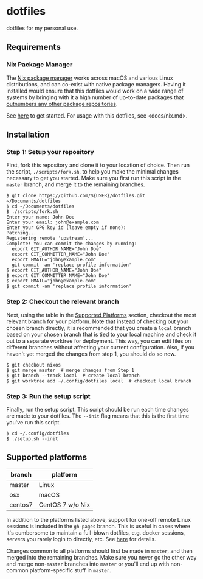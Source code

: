 # dotfiles

dotfiles for my personal use.

## Requirements

### Nix Package Manager

The [Nix package manager](https://nixos.org) works across macOS and various
Linux distributions, and can co-exist with native package managers. Having it
installed would ensure that this dotfiles would work on a wide range of systems
by bringing with it a high number of up-to-date packages that
[outnumbers any other package repositories](https://repology.org/repositories/statistics/newest).

See [here](https://nixos.org/learn.html) to get started. For usage with this
dotfiles, see <docs/nix.md>.

## Installation

### Step 1: Setup your repository

First, fork this repository and clone it to your location of choice. Then run
the script, `./scripts/fork.sh`, to help you make the minimal changes necessary
to get you started. Make sure you first run this script in the `master` branch,
and merge it to the remaining branches.

```console
$ git clone https://github.com/${USER}/dotfiles.git ~/Documents/dotfiles
$ cd ~/Documents/dotfiles
$ ./scripts/fork.sh
Enter your name: John Doe
Enter your email: john@example.com
Enter your GPG key id (leave empty if none):
Patching...
Registering remote 'upstream'...
Complete! You can commit the changes by running:
  export GIT_AUTHOR_NAME="John Doe"
  export GIT_COMMITTER_NAME="John Doe"
  export EMAIL="john@example.com"
  git commit -am 'replace profile information'
$ export GIT_AUTHOR_NAME="John Doe"
$ export GIT_COMMITTER_NAME="John Doe"
$ export EMAIL="john@example.com"
$ git commit -am 'replace profile information'
```

### Step 2: Checkout the relevant branch

Next, using the table in the [Supported Platforms](#supported-platforms)
section, checkout the most relevant branch for your platform. Note that instead
of checking out your chosen branch directly, it is recommended that you create a
`local` branch based on your chosen branch that is tied to your local machine
and check it out to a separate worktree for deployment. This way, you can edit
files on different branches without affecting your current configuration. Also,
if you haven't yet merged the changes from step 1, you should do so now.

```console
$ git checkout nixos
$ git merge master  # merge changes from Step 1
$ git branch --track local  # create local branch
$ git worktree add ~/.config/dotfiles local  # checkout local branch
```

### Step 3: Run the setup script

Finally, run the setup script. This script should be run each time changes are
made to your dotfiles. The `--init` flag means that this is the first time
you've run this script.

```console
$ cd ~/.config/dotfiles
$ ./setup.sh --init
```

## Supported platforms

| branch  | platform         |
| ------- | ---------------- |
| master  | Linux            |
| osx     | macOS            |
| centos7 | CentOS 7 w/o Nix |

In addition to the platforms listed above, support for one-off remote Linux
sessions is included in the `gh-pages` branch. This is useful in cases where
it's cumbersome to maintain a full-blown dotfiles, e.g. docker sessions, servers
you rarely login to directly, etc. See
[here](https://www.midchildan.org/dotfiles) for details.

Changes common to all platforms should first be made in `master`, and then
merged into the remaining branches. Make sure you never go the other way and
merge non-`master` branches into `master` or you'll end up with non-common
platform-specific stuff in `master`.
